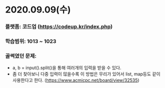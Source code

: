 # 2020.09.09(수)

### 플랫폼: 코드업 (https://codeup.kr/index.php)

### 학습범위: 1013 ~ 1023

### 골썩였던 문제:

- a, b = input().split()을 통해 여러개의 입력을 받을 수 있다.
- 좀 더 찾아보니 다중 입력이 많을수록 이 방법은 무리가 있어서 list, map등도 같이 사용한다고 한다. (https://www.acmicpc.net/board/view/32535)
